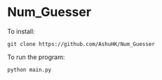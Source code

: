 # Num_Guesser
To install:
```
git clone https://github.com/AshuHK/Num_Guesser
```

To run the program:
```
python main.py
```
